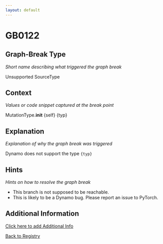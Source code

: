 ```yaml
---
layout: default
---
```

# GB0122

## Graph-Break Type
*Short name describing what triggered the graph break*

Unsupported SourceType

## Context
*Values or code snippet captured at the break point*

MutationType.__init__ {self} {typ}

## Explanation
*Explanation of why the graph break was triggered*

Dynamo does not support the type `{typ}`

## Hints
*Hints on how to resolve the graph break*

- This branch is not supposed to be reachable.
- This is likely to be a Dynamo bug. Please report an issue to PyTorch.


## Additional Information

<!-- ADDITIONAL INFORMATION START - Add custom information below this line -->

<!-- ADDITIONAL INFORMATION END -->


[Click here to add Additional Info](https://github.com/pytorch-labs/compile-graph-break-site/edit/main/docs/gb/gb0122.md)

[Back to Registry](../index.html)
